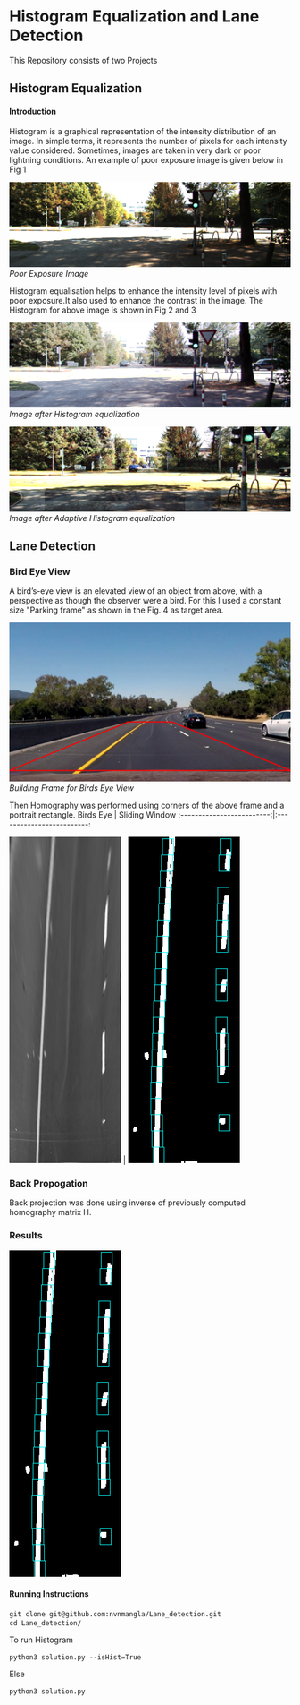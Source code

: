 # Histogram Equalization and Lane Detection
This Repository consists of two Projects 
## Histogram Equalization
#### Introduction

Histogram is a graphical representation of the intensity distribution of
an image. In simple terms, it represents the number of pixels for each
intensity value considered. Sometimes, images are taken in very dark or
poor lightning conditions. An example of poor exposure image is given
below in Fig 1

![Poor Exposure Image](https://github.com/nvnmangla/Lane_detection/blob/9961ec55cd0a6bf3d274ec43a5f537895c4e526b/adaptive_hist_data/0000000000.png)*Poor Exposure Image*

Histogram equalisation helps to enhance the intensity level of pixels with poor exposure.It also used to enhance the contrast in the image.
The Histogram for above image is shown in Fig 2 and 3

![Histogram Image](https://github.com/nvnmangla/Lane_detection/blob/729b4dba8c5547eb3486fa24cbde8e61903ad2a1/histogram_results/result_hist.png)*Image after Histogram equalization*



![Adaptive Histogram Image](https://github.com/nvnmangla/Lane_detection/blob/4c706aea1bdcc41b9dd47496411d2abc8a0d73b7/histogram_results/adaptive.png)*Image after Adaptive Histogram equalization*

## Lane Detection
### Bird Eye View
A bird’s-eye view is an elevated view of an object from above, with a perspective as though the observer were a bird. For this I used a constant size "Parking frame" as shown in the Fig. 4 as target area.

![Birds Eye View](https://github.com/nvnmangla/Lane_detection/blob/68e2af93689eaaecfb461f7350eb54c6883f94ed/lane_results/frame.png)*Building Frame for Birds Eye View*

Then Homography was performed using corners of the above frame and a portrait rectangle.
Birds Eye                  |   Sliding Window
:-------------------------:|:-------------------------:

![Birds Eye](https://github.com/nvnmangla/Lane_detection/blob/68e2af93689eaaecfb461f7350eb54c6883f94ed/lane_results/out.png) | 
![Sliding Window](https://github.com/nvnmangla/Lane_detection/blob/f1fa955894fd08cf82624ce3907d64812f7e17e9/lane_results/window2.png)


### Back Propogation
Back projection was done using inverse of previously computed homography matrix H.

### Results 
![Lane Detection](https://github.com/nvnmangla/Lane_detection/blob/f1fa955894fd08cf82624ce3907d64812f7e17e9/lane_results/window2.png)

#### Running Instructions
```
git clone git@github.com:nvnmangla/Lane_detection.git
cd Lane_detection/
```
To run Histogram
```
python3 solution.py --isHist=True

```
Else
```
python3 solution.py
```